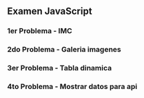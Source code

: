 ## Examen JavaScript

### 1er Problema - IMC

### 2do Problema - Galeria imagenes

### 3er Problema - Tabla dinamica

### 4to Problema - Mostrar datos para api
